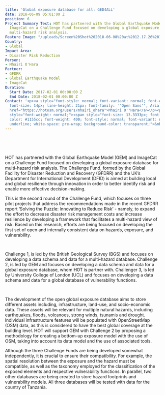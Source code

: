 ```yaml
---
title: 'Global exposure database for all: GED4ALL'
date: 2018-06-09 05:01:00 Z
position: 6
Project Summary Text: HOT has partnered with the Global Earthquake Model (GEM) and
  ImageCat on a Challenge Fund focused on developing a global exposure database for
  multi-hazard risk analysis.
Feature Image: "/uploads/Screen%20Shot%202018-06-08%20at%2012.17.26%201.png"
Country:
- Global
Impact Area:
- Disaster Risk Reduction
Person:
- Mhairi O'Hara
Partner:
- GFDRR
- Global Earthquake Model
- ImageCat
Duration:
  Start Date: 2017-02-01 00:00:00 Z
  End Date: 2018-02-01 00:00:00 Z
Contact: '<p><a style="font-style: normal; font-variant: normal; font-weight: normal;
  font-size: 14px; line-height: 21px; font-family: ''Open Sans'', Arial, sans-serif;"
  href="https://hotosm.org/users/mhairi_ohara">Mhairi O''Hara</a></p><p><span id="docs-internal-guid-5b0146ac-bd95-b3a9-b5e1-d7577b7d9ba3"
  style="font-weight: normal;"><span style="font-size: 13.3333px; font-family: Calibri;
  color: #1155cc; font-weight: 400; font-style: normal; font-variant: normal; text-decoration:
  underline; white-space: pre-wrap; background-color: transparent;">&nbsp;</span></a></span></p>'
---
```


<p><span id="docs-internal-guid-62b2c4d3-2d74-788e-3898-a65299fea496" style="font-weight: normal;"><span style="font-size: 15.3333px; font-family: Calibri; color: #232429; background-color: transparent; font-weight: 400; font-style: normal; font-variant-ligatures: normal; font-variant-caps: normal; white-space: pre-wrap;"> </span></span></p><p> </p><p>HOT has partnered with the Global Earthquake Model (GEM) and ImageCat on a Challenge Fund focused on developing a global exposure database for multi-hazard risk analysis. The Challenge Fund, formed by the Global Facility for Disaster Reduction and Recovery (GFDRR) and the UK’s Department for International Development (DFID) is aimed at building local and global resilience through innovation in order to better identify risk and enable more effective decision-making.</p><p>

This is the second round of the Challenge Fund, which focuses on three pilot projects that address the recommendations made in the recent GFDRR report ‘Solving the Puzzle: Innovating to Reduce Risk’ - namely, to expand the effort to decrease disaster risk management costs and increase resilience by developing a framework that facilitates a multi-hazard view of risk. Based on this research, efforts are being focused on developing the first set of open and internally consistent data on hazards, exposure, and vulnerability.</p><p> 

Challenge 1, is led by the British Geological Survey (BGS) and focuses on developing a data schema and data for a multi-hazard database. Challenge 2, is led by GEM and focuses on developing a data schema and data for a global exposure database, whom HOT is partner with. Challenger 3, is led by University College of London (UCL) and focuses on developing a data schema and data for a global database of vulnerability functions.</p><p> 

The development of the open global exposure database aims to store different assets including, infrastructure, land-use, and socio-economic data. These assets will be relevant for multiple natural hazards, including earthquakes, floods, volcanoes, strong winds, tsunamis and drought. Individual infrastructure features will be populated with OpenStreetMap (OSM) data, as this is considered to have the best global coverage at the building level. HOT will support GEM with Challenge 2 by proposing a methodology for creating a bottom-up exposure model with the use of OSM, taking into account its data model and the use of associated tools. </p><p>

Although the three Challenge Funds are being developed somewhat independently, it is crucial to ensure their compatibility. For example, the spatial resolution between the exposure and the hazard must be compatible, as well as the taxonomy employed for the classification of the exposed elements and respective vulnerability functions. In parallel, two other databases are being created to store hazard footprints and vulnerability models. All three databases will be tested with data for the country of Tanzania.</p><p></p>
